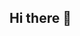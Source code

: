 ## Hi there 👋
<!--
**Jessi-cats/Jessi-cats** is a ✨ _special_ ✨ repository because its `README.md` (this file) appears on your GitHub profile.

Here are some ideas to get you started:

- 🌱 I’m currently learning about my educational career
- 💬 Ask me about cats
- 😄 Pronouns: Jessi
- ⚡ Fun fact: I like the cats
-->
